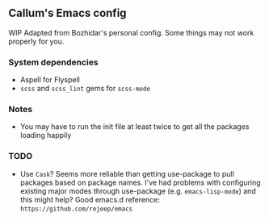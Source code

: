 ## Callum's Emacs config

WIP Adapted from Bozhidar's personal config. Some things may not work properly for you.

### System dependencies
- Aspell for Flyspell
- `scss` and `scss_lint` gems for `scss-mode`

### Notes
- You may have to run the init file at least twice to get all the packages loading happily

### TODO
- Use `Cask`? Seems more reliable than getting use-package to pull packages based on package names. I've had problems with configuring existing major modes through use-package (e.g. `emacs-lisp-mode`) and this might help? Good emacs.d reference: `https://github.com/rejeep/emacs`
